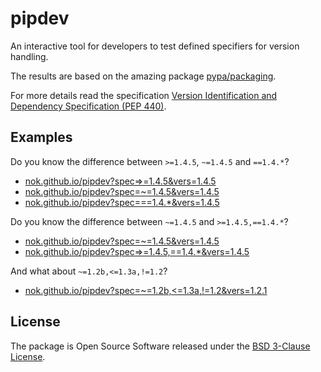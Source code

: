 # pipdev

An interactive tool for developers to test defined specifiers for version handling.

The results are based on the amazing package [pypa/packaging](https://github.com/pypa/packaging).

For more details read the specification [Version Identification and Dependency Specification (PEP 440)](https://peps.python.org/pep-0440/).

## Examples

Do you know the difference between `>=1.4.5`, `~=1.4.5` and `==1.4.*`?

- [nok.github.io/pipdev?spec=>=1.4.5&vers=1.4.5](https://nok.github.io/pipdev?spec=>=1.4.5&vers=1.4.5)
- [nok.github.io/pipdev?spec=~=1.4.5&vers=1.4.5](https://nok.github.io/pipdev?spec=~=1.4.5&vers=1.4.5)
- [nok.github.io/pipdev?spec===1.4.*&vers=1.4.5](https://nok.github.io/pipdev?spec=~=1.4.*&vers=1.4.5)

Do you know the difference between `~=1.4.5` and `>=1.4.5,==1.4.*`?

- [nok.github.io/pipdev?spec=~=1.4.5&vers=1.4.5](https://nok.github.io/pipdev?spec=~=1.4.5&vers=1.4.5)
- [nok.github.io/pipdev?spec=>=1.4.5,==1.4.*&vers=1.4.5](https://nok.github.io/pipdev?spec=>=1.4.5,==1.4.*&vers=1.4.5)

And what about `~=1.2b,<=1.3a,!=1.2`?

- [nok.github.io/pipdev?spec=~=1.2b,<=1.3a,!=1.2&vers=1.2.1](https://nok.github.io/pipdev?spec=~=1.2b,<=1.3a,!=1.2&vers=1.2.1)


## License

The package is Open Source Software released under the [BSD 3-Clause License](LICENSE).
